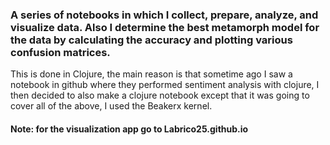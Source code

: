 ### A series of notebooks in which I collect, prepare, analyze, and visualize data. Also I determine the best metamorph model for the data by calculating the accuracy and plotting various confusion matrices.

This is done in Clojure, the main reason is that sometime ago I saw a notebook in github where they performed sentiment analysis with clojure, I then decided to also make a clojure notebook except that it was
going to cover all of the above, I used the Beakerx kernel.


#### Note: for the visualization app go to Labrico25.github.io
